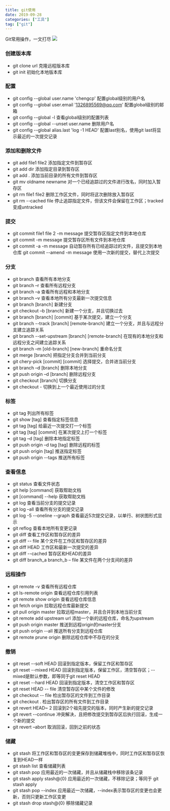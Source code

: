 ```yaml
---
title: git使用
date: 2019-09-28
categories: ["工具"] 
tag: ["git"]
---
```


Git常用操作，一文打尽
![](./../images/git_all_01.png)

### 创建版本库
- git clone url 克隆远程版本库
- git init 初始化本地版本库

### 配置
- git config --global user.name 'chengcp' 配置global级别的用户名
- git config --global user.email '1326895569@qq.com' 配置global级别的邮箱
- git config --global -l 查看global级别的配置列表
- git config --global --unset user.name 删除用户名
- git config --global alias.last 'log -1 HEAD' 配置last别名，使用git last将显示最近的一次提交记录

### 添加和删除文件
- git add file1 file2 添加指定文件到暂存区
- git add dir 添加指定目录到暂存区
- git add . 添加当前目录的所有文件到暂存区
- git mv oldname newname 对一个已经追踪过的文件进行改名，同时加入暂存区
- git rm file1 file2 删除工作区文件，同时将这次删除放入暂存区
- git rm --cached file 停止追踪指定文件，但该文件会保留在工作区；tracked变成untracked

### 提交

- git commit file1 file 2 -m message 提交暂存区指定文件到本地仓库
- git commit -m message 提交暂存区所有文件到本地仓库
- git commit -a -m message 自动暂存所有已经追踪过的文件，且提交到本地仓库
git commit --amend -m message 使用一次新的提交，替代上次提交 

### 分支

- git branch 查看所有本地分支
- git branch –r 查看所有远程分支
- git branch –a 查看所有远程和本地分支
- git branch –v 查看本地所有分支最新一次提交信息
- git branch [branch] 新建分支
- git checkout –b [branch] 新建一个分支，并且切换过去
- git branch [branch] [commit] 基于某次提交，建立一个分支
- git branch --track [branch] [remote-branch] 建立一个分支，并且与远程分支建立追踪关系
- git branch --set-upstream [branch] [remote-branch] 在现有的本地分支和远程分支之间建立追踪关系
- git branch –m [old-branch] [new-branch] 重命名分支
- git merge [branch] 把指定分支合并到当前分支
- git chery-pick [commit] [commit] 选择提交，合并进当前分支
- git branch –d [branch] 删除本地分支
- git push origin –d [branch] 删除远程分支
- git checkout [branch] 切换分支
- git checkout - 切换到上一个最近使用过的分支

### 标签

- git tag 列出所有标签
- git show [tag] 查看指定标签信息
- git tag [tag] 给最近一次提交打一个标签
- git tag [tag] [commit] 在某次提交上打一个标签
- git tag –d [tag] 删除本地指定标签
- git push origin –d tag [tag] 删除远程的标签
- git push origin [tag] 推送指定标签
- git push origin --tags 推送所有标签

### 查看信息

- git status 查看文件状态
- git help [command] 获取帮助文档
- git [command] --help 获取帮助文档
- git log 查看当前分支的提交记录
- git log –all 查看所有分支的提交记录
- git log -5 --oneline --graph 查看最近5次提交记录，以单行、树状图形式显示
- git reflog 查看本地所有变更记录
- git diff 查看工作区和暂存区的差异
- git diff -- file 某个文件在工作区和暂存区的差异
- git diff HEAD 工作区和最新一次提交的差异
- git diff --cached 暂存区和HEAD的差异
- git diff branch_a branch_b – file 某文件在两个分支间的差异

### 远程操作

- git remote -v 查看所有远程仓库
- git ls-remote origin 查看远程仓库引用列表
- git remote show origin 查看远程仓库信息
- git fetch origin 拉取远程仓库最新提交
- git pull origin master 拉取远程master，并且合并到本地当前分支
- git remote add upstream url 添加一个新的远程仓库，命名为upstream
- git push origin master 推送到远程origin的master分支
- git push origin --all 推送所有分支到远程仓库
- git remote prune origin 删除远程仓库中不存在的分支

### 撤销

- git reset --soft HEAD 回滚到指定版本，保留工作区和暂存区
- git reset --mixed HEAD 回滚到指定版本，保留工作区，清空暂存区；--mixed是默认参数，即等同于git reset HEAD
- git reset --hard HEAD 回滚到指定版本，清空工作区和暂存区
- git reset HEAD -- file 清空暂存区中某个文件的修改
- git checkout -- file 检出暂存区的文件到工作目录
- git checkout . 检出暂存区的所有文件到工作目录
- git revert HEAD~ 2 回滚到2个祖先提交的版本，同时产生新的提交记录
- git revert --continue 冲突解决，且把修改提交到暂存区后执行回滚，生成一个新的提交
- git revert –abort 取消回滚，回到之前的状态

### 储藏

- git stash 将工作区和暂存区的变更保存到储藏堆栈中，同时工作区和暂存区恢复到HEAD一样
- git stash list 查看储藏列表
- git stash pop 应用最近的一次储藏，并且从储藏栈中移除该条记录
- git stash apply stash@{0} 应用最近的一次储藏，不移除记录；等同于 git stash apply
- git stash pop --index 应用最近一次储藏，--index表示暂存区的变更也会更新，否则只更新工作区变更
- git stash drop stash@{0} 移除储藏记录